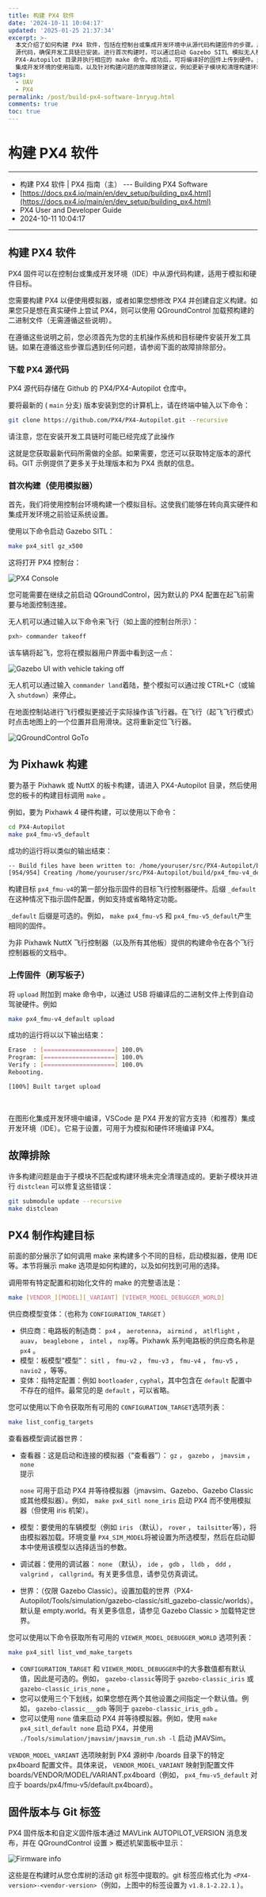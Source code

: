 ```yaml
---
title: 构建 PX4 软件
date: '2024-10-11 10:04:17'
updated: '2025-01-25 21:37:34'
excerpt: >-
  本文介绍了如何构建 PX4 软件，包括在控制台或集成开发环境中从源代码构建固件的步骤。用户首先需要下载 PX4
  源代码，确保开发工具链已安装。进行首次构建时，可以通过启动 Gazebo SITL 模拟无人机飞行，验证系统设置。在为 Pixhawk 硬件构建时，进入
  PX4-Autopilot 目录并执行相应的 make 命令。成功后，可将编译好的固件上传到硬件。此外，提供了 VSCode
  集成开发环境的使用指南，以及针对构建问题的故障排除建议，例如更新子模块和清理构建环境。最后，概述了调用 make 的完整语法及可用的构建目标。
tags:
  - UAV
  - PX4
permalink: /post/build-px4-software-1nryug.html
comments: true
toc: true
---
```


# 构建 PX4 软件

---

* 构建 PX4 软件 | PX4 指南（主） --- Building PX4 Software
* [https://docs.px4.io/main/en/dev_setup/building_px4.html](https://docs.px4.io/main/en/dev_setup/building_px4.html)
* PX4 User and Developer Guide
* 2024-10-11 10:04:17

---

## 构建 PX4 软件

PX4 固件可以在控制台或集成开发环境（IDE）中从源代码构建，适用于模拟和硬件目标。

您需要构建 PX4 以便使用模拟器，或者如果您想修改 PX4 并创建自定义构建。如果您只是想在真实硬件上尝试 PX4，则可以使用 QGroundControl 加载预构建的二进制文件（无需遵循这些说明）。

在遵循这些说明之前，您必须首先为您的主机操作系统和目标硬件安装开发工具链。如果在遵循这些步骤后遇到任何问题，请参阅下面的故障排除部分。

### 下载 PX4 源代码

PX4 源代码存储在 Github 的 PX4/PX4-Autopilot 仓库中。

要将最新的 ( `main`​ 分支) 版本安装到您的计算机上，请在终端中输入以下命令：

```sh
git clone https://github.com/PX4/PX4-Autopilot.git --recursive
```

请注意，您在安装开发工具链时可能已经完成了此操作

这就是您获取最新代码所需做的全部。如果需要，您还可以获取特定版本的源代码。GIT 示例提供了更多关于处理版本和为 PX4 贡献的信息。

### 首次构建（使用模拟器）

首先，我们将使用控制台环境构建一个模拟目标。这使我们能够在转向真实硬件和集成开发环境之前验证系统设置。

使用以下命令启动 Gazebo SITL：

```sh
make px4_sitl gz_x500
```

这将打开 PX4 控制台：

​![PX4 Console](https://pic-lxy.oss-cn-shenzhen.aliyuncs.com/img/20250224205541046.png)​

您可能需要在继续之前启动 QGroundControl，因为默认的 PX4 配置在起飞前需要与地面控制连接。

无人机可以通过输入以下命令来飞行（如上面的控制台所示）：

```sh
pxh> commander takeoff
```

该车辆将起飞，您将在模拟器用户界面中看到这一点：

​![Gazebo UI with vehicle taking off](https://pic-lxy.oss-cn-shenzhen.aliyuncs.com/img/20250224205541637.png)​

无人机可以通过输入 `commander land`​ 着陆，整个模拟可以通过按 CTRL+C（或输入 `shutdown`​ ）来停止。

在地面控制站进行飞行模拟更接近于实际操作该飞行器。在飞行（起飞飞行模式）时点击地图上的一个位置并启用滑块。这将重新定位飞行器。

​![QGroundControl GoTo](https://pic-lxy.oss-cn-shenzhen.aliyuncs.com/img/20250224205542120.jpeg)​

## 为 Pixhawk 构建

要为基于 Pixhawk 或 NuttX 的板卡构建，请进入 PX4-Autopilot 目录，然后使用您的板卡的构建目标调用 `make`​ 。

例如，要为 Pixhawk 4 硬件构建，可以使用以下命令：

```sh
cd PX4-Autopilot
make px4_fmu-v5_default
```

成功的运行将以类似的输出结束：

```sh
-- Build files have been written to: /home/youruser/src/PX4-Autopilot/build/px4_fmu-v4_default
[954/954] Creating /home/youruser/src/PX4-Autopilot/build/px4_fmu-v4_default/px4_fmu-v4_default.px4
```

构建目标 `px4_fmu-v4`​ 的第一部分指示固件的目标飞行控制器硬件。后缀 `_default`​ 在这种情况下指示固件配置，例如支持或省略特定功能。

​`_default`​ 后缀是可选的。例如， `make px4_fmu-v5`​ 和 `px4_fmu-v5_default`​ 产生相同的固件。

为非 Pixhawk NuttX 飞行控制器（以及所有其他板）提供的构建命令在各个飞行控制器板的文档中。

### 上传固件（刷写板子）

将 `upload`​ 附加到 make 命令中，以通过 USB 将编译后的二进制文件上传到自动驾驶硬件。例如

```sh
make px4_fmu-v4_default upload
```

成功的运行将以以下输出结束：

```sh
Erase  : [====================] 100.0%
Program: [====================] 100.0%
Verify : [====================] 100.0%
Rebooting.

[100%] Built target upload
```

‍

在图形化集成开发环境中编译，VSCode 是 PX4 开发的官方支持（和推荐）集成开发环境（IDE）。它易于设置，可用于为模拟和硬件环境编译 PX4。

## 故障排除

许多构建问题是由于子模块不匹配或构建环境未完全清理造成的。更新子模块并进行 `distclean`​ 可以修复这些错误：

```sh
git submodule update --recursive
make distclean
```

## PX4 制作构建目标

前面的部分展示了如何调用 make 来构建多个不同的目标，启动模拟器，使用 IDE 等。本节将展示 make 选项是如何构建的，以及如何找到可用的选择。

调用带有特定配置和初始化文件的 make 的完整语法是：

```sh
make [VENDOR_][MODEL][_VARIANT] [VIEWER_MODEL_DEBUGGER_WORLD]
```

供应商模型变体：（也称为 `CONFIGURATION_TARGET`​ ）

* 供应商：电路板的制造商： `px4`​ ， `aerotenna`​ ， `airmind`​ ， `atlflight`​ ， `auav`​ ， `beaglebone`​ ， `intel`​ ， `nxp`​ 等。Pixhawk 系列电路板的供应商名称是 `px4`​ 。
* 模型：板模型“模型”： `sitl`​ ， `fmu-v2`​ ， `fmu-v3`​ ， `fmu-v4`​ ， `fmu-v5`​ ， `navio2`​ ，等等。
* 变体：指特定配置：例如 `bootloader`​ , `cyphal`​ ，其中包含在 `default`​ 配置中不存在的组件。最常见的是 `default`​ ，可以省略。

您可以使用以下命令获取所有可用的 `CONFIGURATION_TARGET`​ 选项列表：

```sh
make list_config_targets
```

查看器模型调试器世界：

* 查看器：这是启动和连接的模拟器（“查看器”）： `gz`​ ， `gazebo`​ ， `jmavsim`​ ， `none`​  
  提示

  ​`none`​ 可用于启动 PX4 并等待模拟器（jmavsim、Gazebo、Gazebo Classic 或其他模拟器）。例如， `make px4_sitl none_iris`​ 启动 PX4 而不使用模拟器（但使用 iris 机架）。
* 模型：要使用的车辆模型（例如 `iris`​ （默认）， `rover`​ ， `tailsitter`​ 等），将由模拟器加载。环境变量 `PX4_SIM_MODEL`​ 将被设置为所选模型，然后在启动脚本中使用该模型以选择适当的参数。
* 调试器：使用的调试器： `none`​ （默认）， `ide`​ ， `gdb`​ ， `lldb`​ ， `ddd`​ ， `valgrind`​ ， `callgrind`​ 。有关更多信息，请参见仿真调试。
* 世界：（仅限 Gazebo Classic）。设置加载的世界（PX4-Autopilot/Tools/simulation/gazebo-classic/sitl\_gazebo-classic/worlds）。默认是 empty.world。有关更多信息，请参见 Gazebo Classic \> 加载特定世界。

您可以使用以下命令获取所有可用的 `VIEWER_MODEL_DEBUGGER_WORLD`​ 选项列表：

```sh
make px4_sitl list_vmd_make_targets
```

* ​`CONFIGURATION_TARGET`​ 和 `VIEWER_MODEL_DEBUGGER`​ 中的大多数值都有默认值，因此是可选的。例如， `gazebo-classic`​ 等同于 `gazebo-classic_iris`​ 或 `gazebo-classic_iris_none`​ 。
* 您可以使用三个下划线，如果您想在两个其他设置之间指定一个默认值。例如， `gazebo-classic___gdb`​ 等同于 `gazebo-classic_iris_gdb`​ 。
* 您可以使用 `none`​ 值来启动 PX4 并等待模拟器。例如，使用 `make px4_sitl_default none`​ 启动 PX4，并使用 `./Tools/simulation/jmavsim/jmavsim_run.sh -l`​ 启动 jMAVSim。

​`VENDOR_MODEL_VARIANT`​ 选项映射到 PX4 源树中 /boards 目录下的特定 px4board 配置文件。具体来说， `VENDOR_MODEL_VARIANT`​ 映射到配置文件 boards/VENDOR/MODEL/VARIANT.px4board（例如， `px4_fmu-v5_default`​ 对应于 boards/px4/fmu-v5/default.px4board）。

## 固件版本与 Git 标签

PX4 固件版本和自定义固件版本通过 MAVLink AUTOPILOT\_VERSION 消息发布，并在 QGroundControl 设置 \> 概述机架面板中显示：

​![Firmware info](https://pic-lxy.oss-cn-shenzhen.aliyuncs.com/img/20250224205542663.jpeg)​

这些是在构建时从您仓库树的活动 git 标签中提取的。git 标签应格式化为 `<PX4-version>-<vendor-version>`​ （例如，上图中的标签设置为 `v1.8.1-2.22.1`​ ）。
